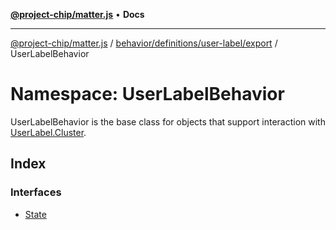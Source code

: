 [**@project-chip/matter.js**](../../../../../../README.md) • **Docs**

***

[@project-chip/matter.js](../../../../../../modules.md) / [behavior/definitions/user-label/export](../../README.md) / UserLabelBehavior

# Namespace: UserLabelBehavior

UserLabelBehavior is the base class for objects that support interaction with [UserLabel.Cluster](../../../../../../cluster/export/namespaces/UserLabel/README.md#cluster).

## Index

### Interfaces

- [State](interfaces/State.md)
